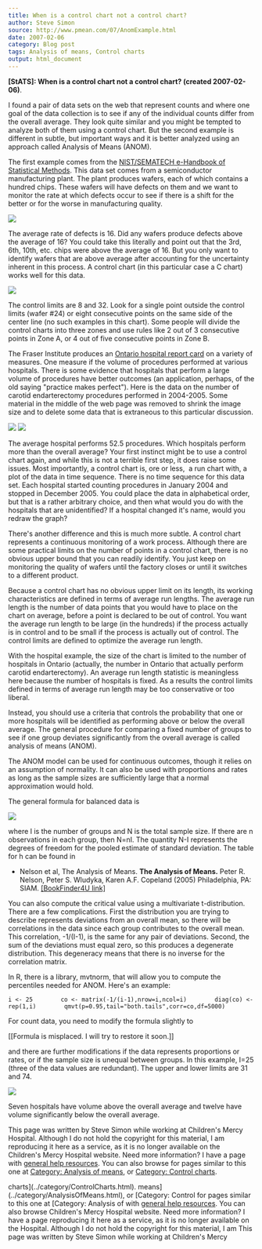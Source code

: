 ```yaml
---
title: When is a control chart not a control chart?
author: Steve Simon
source: http://www.pmean.com/07/AnomExample.html
date: 2007-02-06
category: Blog post
tags: Analysis of means, Control charts
output: html_document
---
```

**[StATS]: When is a control chart not a control
chart? (created 2007-02-06)**.

I found a pair of data sets on the web that represent counts and where
one goal of the data collection is to see if any of the individual
counts differ from the overall average. They look quite similar and you
might be tempted to analyze both of them using a control chart. But the
second example is different in subtle, but important ways and it is
better analyzed using an approach called Analysis of Means (ANOM).

The first example comes from the [NIST/SEMATECH e-Handbook of
Statistical Methods](http://www.itl.nist.gov/div898/handbook/index.htm).
This data set comes from a semiconductor manufacturing plant. The plant
produces wafers, each of which contains a hundred chips. These wafers
will have defects on them and we want to monitor the rate at which
defects occur to see if there is a shift for the better or for the worse
in manufacturing quality.

![](../../../web/images/07/AnomExample01.gif)

The average rate of defects is 16. Did any wafers produce defects above
the average of 16? You could take this literally and point out that the
3rd, 6th, 10th, etc. chips were above the average of 16. But you only
want to identify wafers that are above average after accounting for the
uncertainty inherent in this process. A control chart (in this
particular case a C chart) works well for this data.

![](../../../web/images/07/AnomExample02.gif)

The control limits are 8 and 32. Look for a single point outside the
control limits (wafer \#24) or eight consecutive points on the same side
of the center line (no such examples in this chart). Some people will
divide the control charts into three zones and use rules like 2 out of 3
consecutive points in Zone A, or 4 out of five consecutive points in
Zone B.

The Fraser Institute produces an [Ontario hospital report
card](http://www.hospitalreportcards.ca/default.asp) on a variety of
measures. One measure if the volume of procedures performed at various
hospitals. There is some evidence that hospitals that perform a large
volume of procedures have better outcomes (an application, perhaps, of
the old saying \"practice makes perfect\"). Here is the data on the
number of carotid endarterectomy procedures performed in 2004-2005. Some
material in the middle of the web page was removed to shrink the image
size and to delete some data that is extraneous to this particular
discussion.

![](../../../web/images/07/AnomExample03.gif)
![](../../../web/images/07/AnomExample04.gif)

The average hospital performs 52.5 procedures. Which hospitals perform
more than the overall average? Your first instinct might be to use a
control chart again, and while this is not a terrible first step, it
does raise some issues. Most importantly, a control chart is, ore or
less,  a run chart with, a plot of the data in time sequence. There is
no time sequence for this data set. Each hospital started counting
procedures in January 2004 and stopped in December 2005. You could place
the data in alphabetical order, but that is a rather arbitrary choice,
and then what would you do with the hospitals that are unidentified? If
a hospital changed it\'s name, would you redraw the graph?

There\'s another difference and this is much more subtle. A control
chart represents a continuous monitoring of a work process. Although
there are some practical limits on the number of points in a control
chart, there is no obvious upper bound that you can readily identify.
You just keep on monitoring the quality of wafers until the factory
closes or until it switches to a different product.

Because a control chart has no obvious upper limit on its length, its
working characteristics are defined in terms of average run lengths. The
average run length is the number of data points that you would have to
place on the chart on average, before a point is declared to be out of
control. You want the average run length to be large (in the hundreds)
if the process actually is in control and to be small if the process is
actually out of control. The control limits are defined to optimize the
average run length.

With the hospital example, the size of the chart is limited to the
number of hospitals in Ontario (actually, the number in Ontario that
actually perform carotid endarterectomy). An average run length
statistic is meaningless here because the number of hospitals is fixed.
As a results the control limits defined in terms of average run length
may be too conservative or too liberal.

Instead, you should use a criteria that controls the probability that
one or more hospitals will be identified as performing above or below
the overall average. The general procedure for comparing a fixed number
of groups to see if one group deviates significantly from the overall
average is called analysis of means (ANOM).

The ANOM model can be used for continuous outcomes, though it relies on
an assumption of normality. It can also be used with proportions and
rates as long as the sample sizes are sufficiently large that a normal
approximation would hold.

The general formula for balanced data is

![](../../../web/images/07/AnomExample05.gif)

where I is the number of groups and N is the total sample size. If there
are n observations in each group, then N=nI. The quantity N-I represents
the degrees of freedom for the pooled estimate of standard deviation.
The table for h can be found in

-   Nelson et al, The Analysis of Means. **The Analysis of Means.**
    Peter R. Nelson, Peter S. Wludyka, Karen A.F. Copeland (2005)
    Philadelphia, PA: SIAM. [\[BookFinder4U
    link\]](http://www.bookfinder4u.com/detail/089871592X.html)

You can also compute the critical value using a multivariate
t-distribution. There are a few complications. First the distribution
you are trying to describe represents deviations from an overall mean,
so there will be correlations in the data since each group contributes
to the overall mean. This correlation, -1/(I-1), is the same for any
pair of deviations. Second, the sum of the deviations must equal zero,
so this produces a degenerate distribution. This degeneracy means that
there is no inverse for the correlation matrix.

In R, there is a library, mvtnorm, that will allow you to compute the
percentiles needed for ANOM. Here\'s an example:

`i <- 25        co <- matrix(-1/(i-1),nrow=i,ncol=i)        diag(co) <- rep(1,i)        qmvt(p=0.95,tail="both.tails",corr=co,df=5000)`

For count data, you need to modify the formula slightly to

\[\[Formula is misplaced. I will try to restore it soon.\]\]

and there are further modifications if the data represents proportions
or rates, or if the sample size is unequal between groups. In this
example, I=25 (three of the data values are redundant). The upper and
lower limits are 31 and 74.

![](../../../web/images/07/AnomExample06.gif)

Seven hospitals have volume above the overall average and twelve have
volume significantly below the overall average.

This page was written by Steve Simon while working at Children\'s Mercy
Hospital. Although I do not hold the copyright for this material, I am
reproducing it here as a service, as it is no longer available on the
Children\'s Mercy Hospital website. Need more information? I have a page
with [general help resources](../GeneralHelp.html). You can also browse
for pages similar to this one at [Category: Analysis of
means](../category/AnalysisOfMeans.html), or [Category: Control
charts](../category/ControlCharts.html).
<!---More--->
charts](../category/ControlCharts.html).
means](../category/AnalysisOfMeans.html), or [Category: Control
for pages similar to this one at [Category: Analysis of
with [general help resources](../GeneralHelp.html). You can also browse
Children\'s Mercy Hospital website. Need more information? I have a page
reproducing it here as a service, as it is no longer available on the
Hospital. Although I do not hold the copyright for this material, I am
This page was written by Steve Simon while working at Children\'s Mercy

<!---Do not use
**[StATS]: When is a control chart not a control
This page was written by Steve Simon while working at Children\'s Mercy
Hospital. Although I do not hold the copyright for this material, I am
reproducing it here as a service, as it is no longer available on the
Children\'s Mercy Hospital website. Need more information? I have a page
with [general help resources](../GeneralHelp.html). You can also browse
for pages similar to this one at [Category: Analysis of
means](../category/AnalysisOfMeans.html), or [Category: Control
charts](../category/ControlCharts.html).
--->

